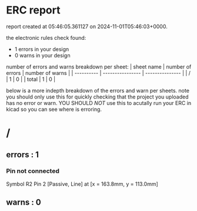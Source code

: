# ERC report

report created at 05:46:05.361127 on 2024-11-01T05:46:03+0000.

the electronic rules check found:
- 1 errors in your design
- 0 warns in your design

number of errors and warns breakdown per sheet:
| sheet name | number of errors | number of warns |
| ---------- | ---------------- | --------------- | 
| / | 1 | 0 | 
| total             |  1                      | 0                       |

below is a more indepth breakdown of the errors and warn per sheets.
note you should only use this for quickly checking that the project
you uploaded has no error or warn. YOU SHOULD *NOT* use this to acutally
run your ERC in kicad so you can see where is erroring.


# /
## errors : 1
### Pin not connected
Symbol R2 Pin 2 [Passive, Line] at [x = 163.8mm, y = 113.0mm]


## warns : 0 

